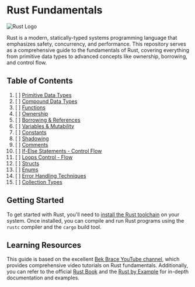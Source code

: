 # Rust Fundamentals

![Rust Logo](https://www.rust-lang.org/logos/rust-logo-blk.svg)

Rust is a modern, statically-typed systems programming language that emphasizes safety, concurrency, and performance. This repository serves as a comprehensive guide to the fundamentals of Rust, covering everything from primitive data types to advanced concepts like ownership, borrowing, and control flow.

## Table of Contents

1. [ ] [Primitive Data Types](./01_Primitive_Data_Types/README.md)
2. [ ] [Compound Data Types](./02_Compound_Data_Types/README.md)
3. [ ] [Functions](./03_Functions/README.md)
4. [ ] [Ownership](./04_Ownership/README.md)
5. [ ] [Borrowing &amp; References](./05_Borrowing_and_References/README.md)
6. [ ] [Variables &amp; Mutability](./06_Variables_&_Mutability/README.md)
7. [ ] [Constants](./07_Constants/README.md)
8. [ ] [Shadowing](./08_Shadowing/README.md)
9. [ ] [Comments](./09_Comments/README.md)
10. [ ] [If-Else Statements - Control Flow](./10_If_Else_Statements_Control_Flow/README.md)
11. [ ] [Loops Control - Flow](./11_Loops-Control-Flow/README.md)
12. [ ] [Structs](./12_Structs/README.md)
13. [ ] [Enums](./13_Enums/README.md)
14. [ ] [Error Handling Techniques](./14_Error-Handling/README.md)
15. [ ] [Collection Types](./15_Collection-Types/README.md)


## Getting Started

To get started with Rust, you'll need to [install the Rust toolchain](https://www.rust-lang.org/tools/install) on your system. Once installed, you can compile and run Rust programs using the `rustc` compiler and the `cargo` build tool.

## Learning Resources

This guide is based on the excellent [Bek Brace YouTube channel](https://www.youtube.com/playlist?list=PLrOQsSoS-V69UWKxV4FNRJFlHS0DUFQA2), which provides comprehensive video tutorials on Rust fundamentals. Additionally, you can refer to the official [Rust Book](https://doc.rust-lang.org/book/) and the [Rust by Example](https://doc.rust-lang.org/rust-by-example/) for in-depth documentation and examples.
